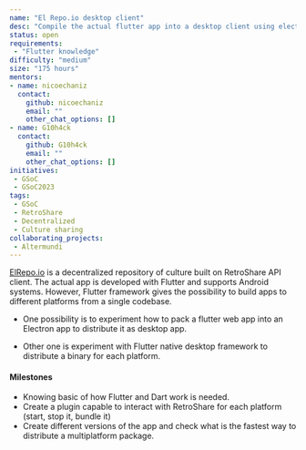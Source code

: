 ```yaml
---
name: "El Repo.io desktop client"
desc: "Compile the actual flutter app into a desktop client using electron or native app"
status: open
requirements:
 - "Flutter knowledge"
difficulty: "medium"
size: "175 hours"
mentors:
- name: nicoechaniz
  contact:
    github: nicoechaniz
    email: ""
    other_chat_options: []
- name: G10h4ck
  contact:
    github: G10h4ck
    email: ""
    other_chat_options: []
initiatives:
 - GSoC
 - GSoC2023
tags:
 - GSoC
 - RetroShare
 - Decentralized
 - Culture sharing
collaborating_projects:
 - Altermundi
---
```


[ElRepo.io](https://elrepo.io) is a decentralized repository of culture built on RetroShare API client.
The actual app is developed with Flutter and supports Android systems. However, Flutter framework gives
the possibility to build apps to different platforms from a single codebase.

- One possibility is to experiment how to pack a flutter web app into an Electron app to distribute it
as desktop app.

- Other one is experiment with Flutter native desktop framework to distribute a binary for each platform.

#### Milestones

- Knowing basic of how Flutter and Dart work is needed.
- Create a plugin capable to interact with RetroShare for each platform (start, stop it, bundle it)
- Create different versions of the app and check what is the fastest way to distribute a multiplatform package.
